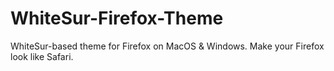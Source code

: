 # WhiteSur-Firefox-Theme
WhiteSur-based theme for Firefox on MacOS &amp; Windows. Make your Firefox look like Safari. 
